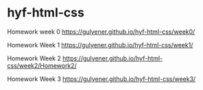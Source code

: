 # hyf-html-css
Homework week 0
https://gulyener.github.io/hyf-html-css/week0/

Homework Week 1 
https://gulyener.github.io/hyf-html-css/week1/

Homework Week 2
https://gulyener.github.io/hyf-html-css/week2/Homework2/

Homework Week 3
https://gulyener.github.io/hyf-html-css/week3/
